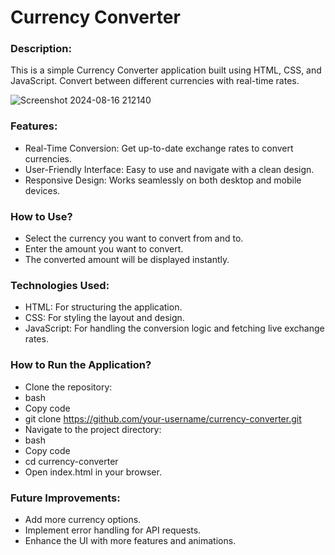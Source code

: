 # Currency Converter

### Description: 
This is a simple Currency Converter application built using HTML, CSS, and JavaScript. Convert between different currencies with real-time rates.

![Screenshot 2024-08-16 212140](https://github.com/user-attachments/assets/3424578c-e681-44e6-af49-70ccc62d3e4f)

### Features:
- Real-Time Conversion: Get up-to-date exchange rates to convert currencies.
- User-Friendly Interface: Easy to use and navigate with a clean design.
- Responsive Design: Works seamlessly on both desktop and mobile devices.
### How to Use?
- Select the currency you want to convert from and to.
- Enter the amount you want to convert.
- The converted amount will be displayed instantly.
### Technologies Used:
- HTML: For structuring the application.
- CSS: For styling the layout and design.
- JavaScript: For handling the conversion logic and fetching live exchange rates.
### How to Run the Application?
- Clone the repository:
- bash
- Copy code
- git clone https://github.com/your-username/currency-converter.git
- Navigate to the project directory:
- bash
- Copy code
- cd currency-converter
- Open index.html in your browser.
### Future Improvements:
- Add more currency options.
- Implement error handling for API requests.
- Enhance the UI with more features and animations.

